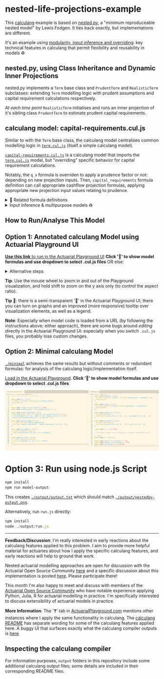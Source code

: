 # nested-life-projections-example

This [calculang](https://calculang.dev) example is based on [nested.py](https://github.com/actuarialopensource/methodology/blob/main/nested/nested.py), a "minimum reproduceable nested model" by Lewis Fodgen. It ties back exactly, but implementations are different.

It's an example using [modularity, input inference and overriding](https://github.com/calculang/calculang?tab=readme-ov-file#design-principlesfeatures): key technical features in calculang that permit flexibility and reusability in models ♻️

## nested.py, using Class Inheritance and Dynamic Inner Projections

nested.py implements a `Term` base class and `PrudentTerm` and `RealisticTerm` subclasses: extending `Term` modelling logic with prudent assumptions and capital requirement calculations respectively.

*At each time point* `RealisticTerm` initialises and runs an inner projection of it's sibling class `PrudentTerm` to estimate prudent capital requirements.

## calculang model: capital-requirements.cul.js

Similar to with the `Term` base class, the calculang model centralises common modelling logic in [`term.cul.js`](./src/term.cul.js) (itself a simple calculang model).

[`capital-requirements.cul.js`](./src/capital-requirements.cul.js) is a calculang model that imports the [`term.cul.js`](./src/term.cul.js) model, but "overriding" specific behavior for capital requirement calculations.

Notably, the `q_x` formula is overriden to apply a prudence factor or not: depending on new projection inputs. Then, `capital_requirements` formula definition can call appropriate cashflow projection formulas, applying appropriate new projection input values relating to prudence.

<details><summary>🤔 Related formula definitions</summary>

[`capital-requirements.cul.js`](./src/capital-requirements.cul.js)

~~~js
export const q_x = () => {
  if (t() >= t_inner()) return q_x_() * prudence_factor();
  else return q_x_();
};

export const capital_requirement = () =>
  fut_claims({ t_in: t() + 1, t_inner_in: t(), prudence_factor_in: 1.2 }) +
  fut_premiums({ t_in: t(), t_inner_in: t(), prudence_factor_in: 1.2 });
~~~

</details>

<details><summary>Input inference & multipurpose models ♻️</summary>

Although the `q_x` formula is explicitly overridden to use new inputs and the logic in `term.cul.js` has no notion about them, the calculang **compiler** infers that `num_deaths` all the way to `fut_claims` in `term.cul.js` should use the new inputs.

Input inference explains why there is a lot of empty/minimalistic brackets in calculang functions and calls (which I might remove in future). Input inference promotes very general specification of modelling logic, so that modelling logic can be shared across lots of different modelling exercises.

Input inference clearly helps formulas to be more concise, but flexibility and reusability is it's real purpose.

calculang aims to make models that are multipurpose in the extreme, and where this follows naturally from the language design.

</details>

## How to Run/Analyse This Model

## Option 1: Annotated calculang Model using Actuarial Playground UI

[**Use this link** to run in the Actuarial Playground UI](https://actuarialplayground.com/#url=https://raw.githubusercontent.com/calculang/nested-life-projections-example/refs/heads/main/src/capital-requirements.cul.js) **Click '💬' to show model formulas and use dropdown to select .cul.js files** OR else:

<details><summary>Alternative steps</summary>

1. Copy to clipboard:

~~~js
import { all_cul } from 'https://raw.githubusercontent.com/calculang/nested-life-projections-example/refs/heads/main/src/capital-requirements.cul.js'
~~~

2. Open [ActuarialPlayground.com](https://actuarialplayground.com)

3. Click '💬' to show model formulas

4. Select all code, delete, replace with the clipboard

5. The visualization will update, and you can browse all the formula code by looking in the dropdown

</details>

**Tip**: Use the mouse wheel to zoom in and out of the Playground visualization, and hold shift to zoom on the y axis only (to control the aspect ratio).

**Tip** 📌: there is a semi-transparent '🥚' in the Actuarial Playground UI; there you can turn on graphs and an improved (more responsive) tooltip over visualization elements, as well as a legend.

**Note**: Especially when model code is loaded from a URL (by following the instructions above; either approach), there are some bugs around *editing* directly in the Actuarial Playground UI: especially when you switch `.cul.js` files, you probably lose custom changes.

## Option 2: Minimal calculang Model

[`./minimal`](./minimal/) achieves the same results but without comments or redundant formulas: for analysis of the calculang logic/implementation itself.

[Load in the Actuarial Playground](https://actuarialplayground.com/#url=https://raw.githubusercontent.com/calculang/nested-life-projections-example/refs/heads/main/minimal/src/playground.cul.js). **Click '💬' to show model formulas and use dropdown to select .cul.js files**

![capital-requirements and term calculang formulas (unannotated)](./minimal/minimal.png)

# Option 3: Run using node.js Script

~~~sh
npm install
npm run model-output
~~~

This creates [`./output/output.txt`](./output/output.txt) which should match [`./output/nestedpy-output.png`](./output/nestedpy-output.png).

Alternatively, run `run.js` directly:

~~~js
npm install
node ./output/run.js
~~~

---

**Feedback/Discussion**: I'm really interested in early reactions about the calculang features applied to this problem. I aim to provide more helpful material for actuaries about how I apply the specific calculang features, and early reactions will help to ground that work.

Nested actuarial modelling approaches are open for discussion with the Actuarial Open Source Community [here](https://github.com/actuarialopensource/methodology/discussions) and a specific discussion about this implementation is posted [here](https://github.com/actuarialopensource/methodology/discussions/2). Please participate there!

This month I'm also happy to meet and discuss with members of the [Actuarial Open Source Community](https://www.linkedin.com/groups/13937070) who have notable experience applying Python, Julia, R for actuarial modelling in practice. I'm specifically interested to discuss extensibility of actuarial models in practice.

**More Information**: The '❓' tab in [ActuarialPlayground.com](https://actuarialplayground.com) mentions other instances where I apply the same functionality in calculang. The [calculang README](https://github.com/calculang/calculang) has separate wording for some of the calculang features applied here. A buggy UI that surfaces exactly what the calculang compiler outputs is [here](https://finding-calculang-foc.netlify.app/editor).

## Inspecting the calculang compiler

For information purposes, `output` folders in this repository include some additional calculang output files; some details are included in their corresponding README files.
